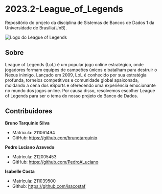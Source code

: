 # 2023.2-League_of_Legends

Repositório do projeto da disciplina de Sistemas de Bancos de Dados 1 da Universidade de Brasília(UnB).

![Logo do League of Legends](https://blog.atacadogames.com/wp-content/uploads/2023/05/lol-2.jpg)


## Sobre
League of Legends (LoL) é um popular jogo online estratégico, onde jogadores formam equipes de campeões únicos e batalham para destruir o Nexus inimigo. Lançado em 2009, LoL é conhecido por sua estratégia profunda, torneios competitivos e comunidade global apaixonada, moldando a cena dos eSports e oferecendo uma experiência emocionante no mundo dos jogos online.
Por causa disso, resolvemos escolher League of Legends para ser o tema do nosso projeto de Banco de Dados.
## Contribuidores
**Bruno Tarquinio Silva**
- Matrícula: 211061494
- GitHub: https://github.com/brunotarquinio

**Pedro Luciano Azevedo**
- Matrícula: 212005453
- GitHub: https://github.com/PedroALuciano

**Isabelle Costa**
- Matrícula: 211039500
- Github: https://github.com/isacostaf

